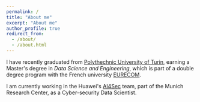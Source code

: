 ```yaml
---
permalink: /
title: "About me"
excerpt: "About me"
author_profile: true
redirect_from: 
  - /about/
  - /about.html
---
```


I have recently graduated from [Polythechnic University of Turin](https://www.polito.it/index.php?lang=en), earning a Master's degree in *Data Science and Engineering*, which is part of a double degree program with the French university [EURECOM](https://www.eurecom.fr/en/home).

I am currently working in the Huawei's [AI4Sec](https://ai4sec.net/) team, part of the Munich Research Center, as a Cyber-security Data Scientist.
